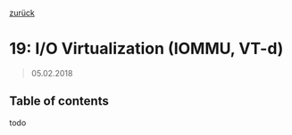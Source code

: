 [zurück](README.md)

# 19: I/O Virtualization (IOMMU, VT-d)

> 05.02.2018

## Table of contents

todo

## 
